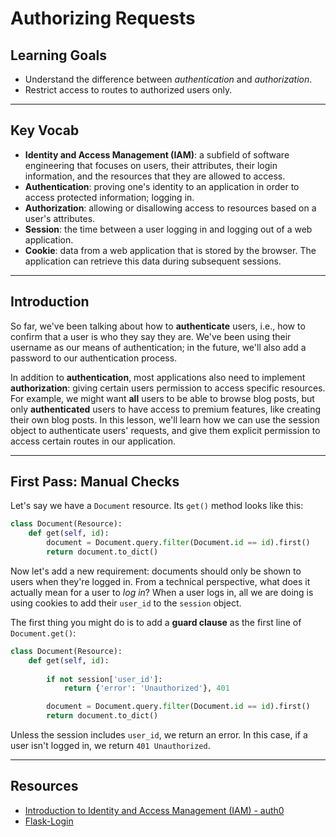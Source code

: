 # Authorizing Requests

## Learning Goals

- Understand the difference between _authentication_ and _authorization_.
- Restrict access to routes to authorized users only.

***

## Key Vocab

- **Identity and Access Management (IAM)**: a subfield of software engineering that
  focuses on users, their attributes, their login information, and the resources
  that they are allowed to access.
- **Authentication**: proving one's identity to an application in order to
  access protected information; logging in.
- **Authorization**: allowing or disallowing access to resources based on a
  user's attributes.
- **Session**: the time between a user logging in and logging out of a web
  application.
- **Cookie**: data from a web application that is stored by the browser. The
  application can retrieve this data during subsequent sessions.

***

## Introduction

So far, we've been talking about how to **authenticate** users, i.e., how to
confirm that a user is who they say they are. We've been using their username as
our means of authentication; in the future, we'll also add a password to our
authentication process.

In addition to **authentication**, most applications also need to implement
**authorization**: giving certain users permission to access specific resources.
For example, we might want **all** users to be able to browse blog posts, but
only **authenticated** users to have access to premium features, like creating
their own blog posts. In this lesson, we'll learn how we can use the session
object to authenticate users' requests, and give them explicit permission to
access certain routes in our application.

***

## First Pass: Manual Checks

Let's say we have a `Document` resource. Its `get()` method looks like this:

```py
class Document(Resource):
    def get(self, id):
        document = Document.query.filter(Document.id == id).first()
        return document.to_dict()

```

Now let's add a new requirement: documents should only be shown to users when
they're logged in. From a technical perspective, what does it actually mean for
a user to _log in_? When a user logs in, all we are doing is using cookies to
add their `user_id` to the `session` object.

The first thing you might do is to add a **guard clause** as the first line of
`Document.get()`:

```py
class Document(Resource):
    def get(self, id):
        
        if not session['user_id']:
            return {'error': 'Unauthorized'}, 401

        document = Document.query.filter(Document.id == id).first()
        return document.to_dict()

```

Unless the session includes `user_id`, we return an error. In this case, if a
user isn't logged in, we return `401 Unauthorized`.

***

## Resources

- [Introduction to Identity and Access Management (IAM) - auth0](https://auth0.com/docs/get-started/identity-fundamentals/identity-and-access-management)
- [Flask-Login](https://flask-login.readthedocs.io/en/latest/)
